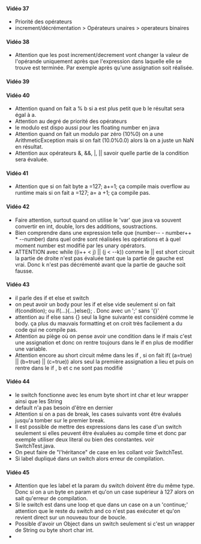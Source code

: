 #### Vidéo 37
- Priorité des opérateurs
- increment/décrémentation > Opérateurs unaires > operateurs binaires

#### Vidéo 38
- Attention que les post increment/decrement vont changer la valeur de l'opérande uniquement après que l'expression
dans laquelle elle se trouve est terminée. Par exemple après qu'une assignation soit réalisée.


#### Vidéo 39
 
#### Vidéo 40
- Attention quand on fait a % b si a est plus petit que b le résultat sera égal à a.
- Attention au degré de priorité des opérateurs
- le modulo est dispo aussi pour les floating number en java
- Attention quand on fait un modulo par zéro (10%0) on a une ArithmeticException mais si on fait (10.0%0.0) alors
là on a juste un NaN en résultat.
- Attention aux opérateurs &, &&, |, || savoir quelle partie de la condition sera évaluée.

#### Vidéo 41
- Attention que si on fait byte a =127; a+=1; ça compile mais overflow au runtime mais si on fait a =127; a= a +1;
ça compile pas.

#### Vidéo 42
- Faire attention, surtout quand on utilise le 'var' que java va souvent convertir en int, double, lors des additions,
soustractions. 
- Bien comprendre dans une expression telle que (number-- - number++ * --number) dans quel ordre sont réalisées les opérations
et à quel moment number est modifié par les unary opérators.
- ATTENTION avec  while ((i++ < j) || (j < --k)) comme le || est short circuit la partie de droite n'est pas évaluée
tant que la partie de gauche est vrai. Donc k n'est pas décrémenté avant que la partie de gauche soit fausse.

#### Vidéo 43
- il parle des if et else et switch
- on peut avoir un body pour les if et else vide seulement si on fait if(condition); ou if(...){...}else(); .
Donc avec un ';' sans '{}'
- attention au if else sans {} seul la ligne suivante est considéré comme le body. ça plus du mauvais formatting et on
croit très facilement a du code qui ne compile pas.
- Attention au piège où on pense avoir une condition dans le if mais c'est une assignation et donc on rentre toujours
dans le if en plus de modifier une variable.
- Attention encore au short circuit même dans les if , si on fait if( (a=true) || (b=true) || (c=true)) alors seul la première
assignation a lieu et puis on rentre dans le if , b et c ne sont pas modifié

#### Vidéo 44
- le switch fonctionne avec les enum byte short int char et leur wrapper ainsi que les String
- default n'a pas besoin d'être en dernier
- Attention si on a pas de break, les cases suivants vont être évalués jusqu'a tomber sur le premier break.
- Il est possible de mettre des expressions dans les case d'un switch seulement si elles peuvent être évaluées au
compile time et donc par exemple utiliser deux literal ou bien des constantes. voir SwitchTest.java.
- On peut faire de "l'héritance" de case en les collant voir SwitchTest.
- Si label dupliqué dans un switch alors erreur de compilation.

#### Vidéo 45
- Attention que les label et la param du switch doivent être du même type. Donc si on a un byte en param et qu'on un case
supérieur à 127 alors on sait qu'erreur de compilation.
- Si le switch est dans une loop et que dans un case on a un 'continue;' attention que le reste du switch and co n'est pas
exécuter et qu'on revient direct sur un nouveau tour de boucle.
- Possible d'avoir un Object dans un switch seulement si c'est un wrapper de String ou byte short char int.
- 
